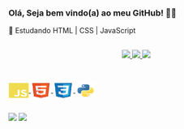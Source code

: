 ### Olá, Seja bem vindo(a) ao meu GitHub! 🙂🤙

🌱 Estudando HTML | CSS | JavaScript  

##

<div align="center">
  <a href="https://github.com/elijahAlvs">
  <img height="180em" src="https://github-readme-stats.vercel.app/api?username=LunyTheFox&show_icons=true&theme=pink"/>
  <img height="180em" src="https://github-readme-stats.vercel.app/api/top-langs/?username=LunyTheFox&layout=compact&langs_count=7&theme=pink"/>
  <img height="180em" src="https://github-readme-stats.vercel.app/api/top-langs/?username=LunyTheFox&layout=compact&langs_count=7&theme=pink"/>
</div>

  ##
  
<div style="display: inline_block"><br>
  <img align="center" alt="Js" height="30" width="40" src="https://raw.githubusercontent.com/devicons/devicon/master/icons/javascript/javascript-plain.svg">
  <img align="center" alt="HTML" height="30" width="40" src="https://raw.githubusercontent.com/devicons/devicon/master/icons/html5/html5-original.svg">
  <img align="center" alt="CSS" height="30" width="40" src="https://raw.githubusercontent.com/devicons/devicon/master/icons/css3/css3-original.svg">
  <img align="center" alt="Python" height="30" width="40" src="https://raw.githubusercontent.com/devicons/devicon/master/icons/python/python-original.svg">
</div>

  ##
  
<div>
<a href="https://discord.gg" target="_blank"><img src="https://img.shields.io/badge/Discord-7289DA?style=for-the-badge&logo=discord&logoColor=white" target="_blank"></a> 
<a href="https://www.linkedin.com/in/pedro-henrique-dos-santos-pinheiro-0581b228a/" target="_blank"><img src="https://img.shields.io/badge/-LinkedIn-%230077B5?style=for-the-badge&logo=linkedin&logoColor=white" target="_blank"></a>
</div>

